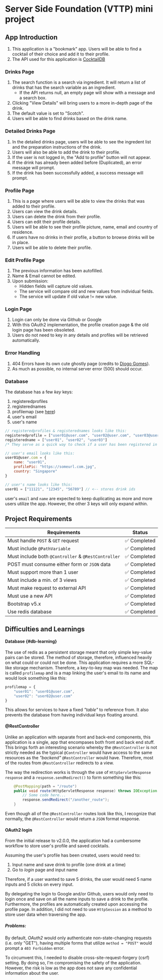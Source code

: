 # Server Side Foundation (VTTP) mini project

## App Introduction
1. This application is a "bookmark" app. Users will be able to find a cocktail of their choice and add it to their profile.
2. The API used for this application is [CocktailDB](https://www.thecocktaildb.com/)

### Drinks Page
1. The search function is a search via ingredient. It will return a list of drinks that has the search variable as an ingredient.
    - If the API returns null, an empty page will show with a message and a search box.
2. Clicking "View Details" will bring users to a more in-depth page of the drink.
3. The default value is set to "Scotch".
4. Users will be able to find drinks based on the drink name.

### Detailed Drinks Page
1. In the detailed drinks page, users will be able to see the ingredent list and the preparation instructions of the drink.
2. Users will also be able to add the drink to their profile.
3. If the user is not logged in, the "Add to profile" button will not appear.
4. If the drink has already been added before (Duplicated), an error message will prompt.
5. If the drink has been successfully added, a success message will prompt.

### Profile Page
1. This is a page where users will be able to view the drinks that was added to their profile.
2. Users can view the drink details.
3. Users can delete the drink from their profile.
4. Users can edit their profile details.
5. Users will be able to see their profile picture, name, email and country of residence.
6. If users have no drinks in their profile, a button to browse drinks will be in place.
7. Users will be able to delete their profile.

### Edit Profile Page
1. The previous information has been autofilled.
2. Name & Email cannot be edited.
3. Upon submission:
    - Hidden fields will capture old values.
    - The service will compare old and new values from individual fields.
    - The service will update if old value != new value.

### Login Page
1. Login can only be done via Github or Google
2. With this OAuth2 implementation, the profile creation page & the old login page has been obsoleted.
3. Users do not need to key in any details and profiles will be retrieved automatically.

### Error Handling
1. 404 Errors have its own cute ghostly page (credits to [Diogo Gomes](https://codepen.io/diogo_ml_gomes/pen/PyWdLb)).
2. As much as possible, no internal server error (500) should occur.

### Database
The database has a few *key* keys:
1. registeredprofiles
2. registerednames
3. profilemap (see [here](#database-db-learning))
4. user's email
5. user's name


```javascript
// registeredprofiles & registerednames looks like this:
registeredprofile = ["user01@user.com", "user02@user.com", "user03@user.com"]
registeredname = ["user01", "user02", "user03"]
/* They serve as a quick way to check if a user has been registered in the database */

// user's email looks like this:
user01@user.com = {
    name: "user01",
    profilePic: "https://someurl.com.jpg",
    country: "Singapore"
}

// user's name looks like this:
user01 = ["11121", "12345", "56789"] // <-- stores drink ids
```

user's `email` and `name` are expected to keep duplicating as more and more users utilize the app. However, the other 3 keys will only expand within.

## Project Requirements

| Requirements                                        |            Status            |
| --------------------------------------------------- | :--------------------------: |
| Must handle `POST` & `GET` request                  | :white_check_mark: Completed |
| Must include `@PathVariable`                        | :white_check_mark: Completed |
| Must include both `@Controller` & `@RestController` | :white_check_mark: Completed |
| POST must consume either form or `JSON` data        | :white_check_mark: Completed |
| Must support more than 1 user                       | :white_check_mark: Completed |
| Must include a min. of 3 views                      | :white_check_mark: Completed |
| Must make request to external API                   | :white_check_mark: Completed |
| Must use a new API                                  | :white_check_mark: Completed |
| Bootstrap v5.x                                      | :white_check_mark: Completed |
| Use redis database                                  | :white_check_mark: Completed |

## Difficulties and Learnings

#### Database {#db-learning}
The use of redis as a persistent storage meant that only simple key-value pairs can be stored. The method of storage, therefore, influenced heavily on what could or could not be done.
This application requires a more SQL-like storage mechanism. Therefore, a key-to-key map was needed. 
The map is called `profilemap` and is a map linking the user's email to its name and would look something like this:

```javascript
profilemap = {
    "user01": "user01@user.com",
    "user02": "user02@user.com"
}
```

This allows for services to have a fixed *"table"* to reference from. It also prevents the database from having individual keys floating around. 


#### @RestController
Unlike an application with separate front and back-end components, this application is a single, app that encompases both front and back end stuff. 
This brings forth an interesting scenario whereby the `@RestController` is not strictly needed as the typical `@Controller` would have access to the same resources as the *"backend"* `@RestController` would have. 
Therefore, most of the routes from `@RestController` redirects to a view. 

The way the redirection works is through the use of `HttpServletResponse response` and a `response.sendRedirect()` to form something like this:

```java
    @PostMapping(path = "/route")
    public void route(HttpServletResponse response) throws IOException {
        // Some code here...
        response.sendRedirect("/another_route");
    }
```

Even though all of the `@RestController` routes look like this, I recognize that normally, the `@RestController` would return a `JSON` format response.

#### OAuth2 login
From the initial release to v2.0.0, the application had a cumbersome workflow to store user's profile and saved cocktails. 

Assuming the user's profile has been created, users would need to:
1. Input name and save drink to profile (one drink at a time)
2. Go to *login* page and input name

Therefore, if a user wanted to save 5 drinks, the user would need 5 name inputs and 5 clicks on every input.

By delegating the login to Google and/or Github, users would only need to login once and save on all the name inputs to save a drink to the profile. Furthermore, the profiles are automatically created upon accessing the profile page. In addition, I did not need to use `HttpSession` as a method to store user data when traversing the app. 

##### Problems:
By default, *OAuth2* would only authenticate non-state-changing requests (i.e. only "GET"), having multiple forms that utilize `method = "POST"` would prompt a `403 Forbidden` error. 

To circumvent this, I needed to disable cross-site-request-forgery (csrf) setting. By doing so, I'm compromising the safety of the application. However, the risk is low as the app does not save any confidential information about the user. 